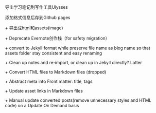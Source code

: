导出学习笔记到写作工具Ulysses

添加格式信息后存到Github pages

\+ 导出成html和assets(image)

\+ Deprecate Evernote创作栈（for safety migration）

\+ convert to Jekyll format while preserve file name as blog name so that assets folder stay consistent and easy renaming

\+ Clean up notes and re-import, or clean up in Jekyll directly? Latter

\+ Convert HTML files to Markdown files (dropped)

\+ Abstract meta into Front matter: title, tags

\+ Update asset links in Markdown files

\+ Manual update converted posts(remove unnecessary styles and HTML code) on a Update On Demand basis